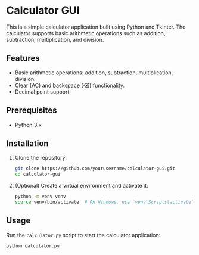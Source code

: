 # Calculator GUI

This is a simple calculator application built using Python and Tkinter. The calculator supports basic arithmetic operations such as addition, subtraction, multiplication, and division.

## Features

- Basic arithmetic operations: addition, subtraction, multiplication, division.
- Clear (AC) and backspace (⌫) functionality.
- Decimal point support.

## Prerequisites

- Python 3.x

## Installation

1. Clone the repository:

    ```bash
    git clone https://github.com/yourusername/calculator-gui.git
    cd calculator-gui
    ```

2. (Optional) Create a virtual environment and activate it:

    ```bash
    python -m venv venv
    source venv/bin/activate  # On Windows, use `venv\Scripts\activate`
    ```

## Usage

Run the `calculator.py` script to start the calculator application:

```bash
python calculator.py

